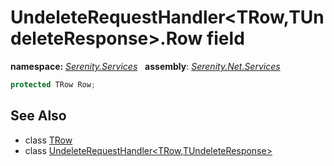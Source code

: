 # UndeleteRequestHandler&lt;TRow,TUndeleteResponse&gt;.Row field
**namespace:** *[Serenity.Services](../../README.md#serenity.services-namespace)*   **assembly**: *[Serenity.Net.Services](../../README.md)*

```csharp
protected TRow Row;
```

## See Also

* class [TRow](../Serenity.Net.Services/../UndeleteRequestHandler-2.TRow.md)
* class [UndeleteRequestHandler&lt;TRow,TUndeleteResponse&gt;](../UndeleteRequestHandler-2.md)